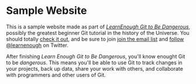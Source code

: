 # Sample Website

This is a sample website made as part of [*LearnEnough Git to Be Dangerous*](http://learnenough.com/git-tutorial), possibly the greatest beginner Git tutorial in the history of the Universe. You should totally [check it out](http://learnenough.com/git-tutorial), and be sure to join [join the email list](http://learnenough.com/#email_list) and [follow @learnenough](http://twitter.com/learnenough) on Twitter.

After finishing *Learn Enough Git to Be Dangerous*, you'll know enought Git to be *dangerous*. This means you'll be able to use Git to track changes in your projects, back up data, share your work with others, and collaborate with programmers and other users of Git.
